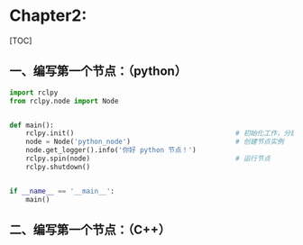 # Chapter2:

[TOC]

## 一、编写第一个节点：（python）

```python
import rclpy
from rclpy.node import Node


def main():
    rclpy.init()                                        # 初始化工作，分配资源
    node = Node('python_node')                          # 创建节点实例
    node.get_logger().info('你好 python 节点！')
    rclpy.spin(node)                                    # 运行节点
    rclpy.shutdown()


if __name__ == '__main__':
    main()

```









## 二、编写第一个节点：（C++）